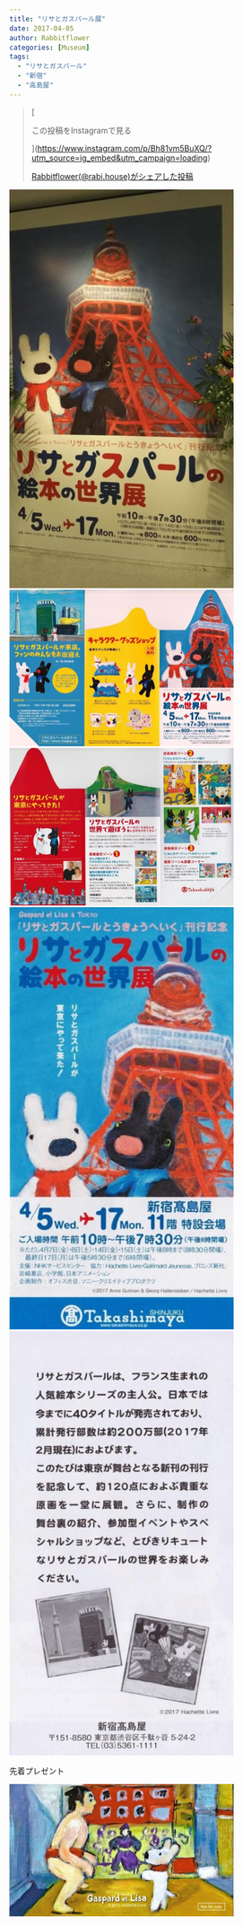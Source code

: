 ```yaml
---
title: "リサとガスパール展"
date: 2017-04-05
author: Rabbitflower
categories: [Museum]
tags: 
  - "リサとガスパール"
  - "新宿"
  - "高島屋"
---
```


> [
> 
> この投稿をInstagramで見る
> 
> ](https://www.instagram.com/p/Bh81vm5BuXQ/?utm_source=ig_embed&utm_campaign=loading)
> 
> [Rabbitflower(@rabi.house)がシェアした投稿](https://www.instagram.com/p/Bh81vm5BuXQ/?utm_source=ig_embed&utm_campaign=loading)

<script async src="//www.instagram.com/embed.js"></script>

<img src="/assets/images/museum/2017-04-05-LisaandGaspard-1/images/image-110.jpg"  width="400px">

<img src="/assets/images/museum/2017-04-05-LisaandGaspard-1/images/image-111.jpg"  width="400px">

<img src="/assets/images/museum/2017-04-05-LisaandGaspard-1/images/image-112.jpg"  width="400px">

<img src="/assets/images/museum/2017-04-05-LisaandGaspard-1/images/image-113.jpg"  width="400px">

<img src="/assets/images/museum/2017-04-05-LisaandGaspard-1/images/image-114.jpg"  width="400px">

先着プレゼント

<img src="/assets/images/museum/2017-04-05-LisaandGaspard-1/images/image-115.jpg"  width="400px">
